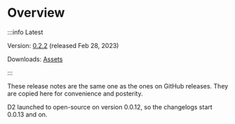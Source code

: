# Overview

:::info Latest

Version: [0.2.2](/releases/0.2.2) (released Feb 28, 2023)

Downloads: [Assets](https://github.com/terrastruct/d2/releases/tag/v0.2.2)

:::

These release notes are the same one as the ones on GitHub releases. They are copied here
for convenience and posterity.

D2 launched to open-source on version 0.0.12, so the changelogs start 0.0.13 and on.
